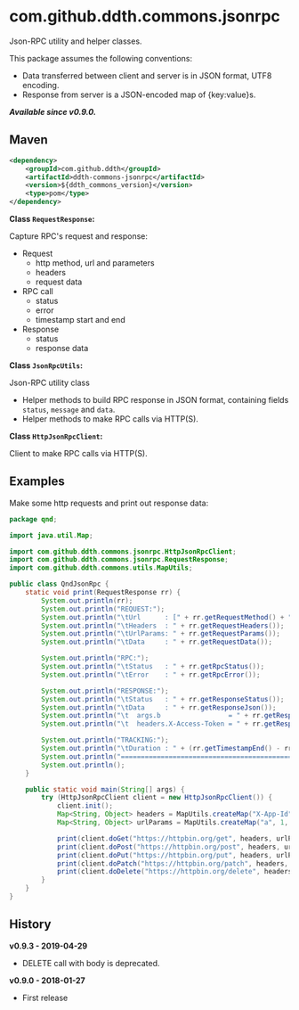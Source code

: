 # com.github.ddth.commons.jsonrpc

Json-RPC utility and helper classes.

This package assumes the following conventions:

- Data transferred between client and server is in JSON format, UTF8 encoding.
- Response from server is a JSON-encoded map of {key:value}s.

_**Available since v0.9.0.**_

## Maven

```xml
<dependency>
    <groupId>com.github.ddth</groupId>
    <artifactId>ddth-commons-jsonrpc</artifactId>
    <version>${ddth_commons_version}</version>
    <type>pom</type>
</dependency>
```

**Class `RequestResponse`:**

Capture RPC's request and response:

- Request
  - http method, url and parameters
  - headers
  - request data  
- RPC call
  - status
  - error
  - timestamp start and end
- Response
  - status
  - response data

**Class `JsonRpcUtils`:**

Json-RPC utility class

- Helper methods to build RPC response in JSON format, containing fields `status`, `message` and `data`.
- Helper methods to make RPC calls via HTTP(S).

**Class `HttpJsonRpcClient`:**

Client to make RPC calls via HTTP(S).

## Examples

Make some http requests and print out response data:

```java
package qnd;

import java.util.Map;

import com.github.ddth.commons.jsonrpc.HttpJsonRpcClient;
import com.github.ddth.commons.jsonrpc.RequestResponse;
import com.github.ddth.commons.utils.MapUtils;

public class QndJsonRpc {
    static void print(RequestResponse rr) {
        System.out.println(rr);
        System.out.println("REQUEST:");
        System.out.println("\tUrl      : [" + rr.getRequestMethod() + "] " + rr.getRequestUrl());
        System.out.println("\tHeaders  : " + rr.getRequestHeaders());
        System.out.println("\tUrlParams: " + rr.getRequestParams());
        System.out.println("\tData     : " + rr.getRequestData());

        System.out.println("RPC:");
        System.out.println("\tStatus   : " + rr.getRpcStatus());
        System.out.println("\tError    : " + rr.getRpcError());

        System.out.println("RESPONSE:");
        System.out.println("\tStatus   : " + rr.getResponseStatus());
        System.out.println("\tData     : " + rr.getResponseJson());
        System.out.println("\t  args.b                 = " + rr.getResponseValue("args.b"));
        System.out.println("\t  headers.X-Access-Token = " + rr.getResponseValue("headers.X-Access-Token"));

        System.out.println("TRACKING:");
        System.out.println("\tDuration : " + (rr.getTimestampEnd() - rr.getTimestampStart()));
        System.out.println("======================================================================");
        System.out.println();
    }

    public static void main(String[] args) {
        try (HttpJsonRpcClient client = new HttpJsonRpcClient()) {
            client.init();
            Map<String, Object> headers = MapUtils.createMap("X-App-Id", "app-id", "X-Access-Token", "access-token");
            Map<String, Object> urlParams = MapUtils.createMap("a", 1, "b", true);

            print(client.doGet("https://httpbin.org/get", headers, urlParams));
            print(client.doPost("https://httpbin.org/post", headers, urlParams, "post-request"));
            print(client.doPut("https://httpbin.org/put", headers, urlParams, "put-request"));
            print(client.doPatch("https://httpbin.org/patch", headers, urlParams, "patch-request"));
            print(client.doDelete("https://httpbin.org/delete", headers, urlParams));
        }
    }
}
```

## History

**v0.9.3 - 2019-04-29**
- DELETE call with body is deprecated.

**v0.9.0 - 2018-01-27**
- First release
